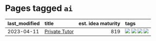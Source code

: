 # Pages tagged `ai`

|last_modified|title|est. idea maturity|tags
|:---|:---|---:|:---|
|2023-04-11|[Private Tutor](../private_tutor.md)|819|[![](https://img.shields.io/badge/tag-ai-fe6d78)](../tags/ai.md) [![](https://img.shields.io/badge/tag-discussion-4377c4)](../tags/discussion.md) [![](https://img.shields.io/badge/tag-education-d7de4b)](../tags/education.md) [![](https://img.shields.io/badge/tag-startup-b443ff)](../tags/startup.md)|